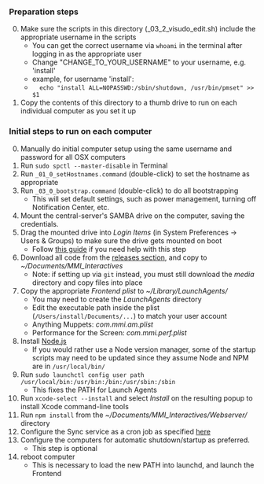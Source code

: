 ### Preparation steps

0. Make sure the scripts in this directory (_03_2_visudo_edit.sh) include the appropriate username in the scripts
   - You can get the correct username via `whoami` in the terminal after logging in as the appropriate user
   - Change "CHANGE_TO_YOUR_USERNAME" to your username, e.g. 'install'
   - example, for username 'install':
   - ```  echo "install ALL=NOPASSWD:/sbin/shutdown, /usr/bin/pmset" >> $1```
0. Copy the contents of this directory to a thumb drive to run on each individual computer as you set it up

### Initial steps to run on each computer

0. Manually do initial computer setup using the same username and password for all OSX computers
0. Run `sudo spctl --master-disable` in Terminal
0. Run `_01_0_setHostnames.command` (double-click) to set the hostname as appropriate
0. Run `_03_0_bootstrap.command` (double-click) to do all bootstrapping
   - This will set default settings, such as power management, turning off Notification Center, etc.
0. Mount the central-server's SAMBA drive on the computer, saving the credentials.
0. Drag the mounted drive into _Login Items_ (in System Preferences -> Users & Groups) to make sure the drive gets mounted on boot
   - Follow [this guide](https://www.tekrevue.com/tip/automatically-connect-network-drive/) if you need help with this step
0. Download all code from the [releases section](https://github.com/wearecollins/MMI_Interactives/releases), and copy to _~/Documents/MMI_Interactives_
   - Note: if setting up via `git` instead, you must still download the _media_ directory and copy files into place
0. Copy the appropriate _Frontend plist_ to _~/Library/LaunchAgents/_
   - You may need to create the _LaunchAgents_ directory
   - Edit the executable path inside the plist (`/Users/install/Documents/...`) to match your user account
   - Anything Muppets: _com.mmi.am.plist_
   - Performance for the Screen: _com.mmi.perf.plist_
0. Install [Node.js](https://nodejs.org/en/download/)
   - If you would rather use a Node version manager, some of the startup scripts may need to be updated since they assume Node and NPM are in `/usr/local/bin/`
0. Run `sudo launchctl config user path /usr/local/bin:/usr/bin:/bin:/usr/sbin:/sbin`
   - This fixes the PATH for Launch Agents
0. Run `xcode-select --install` and select _Install_ on the resulting popup to install Xcode command-line tools
0. Run `npm install` from the _~/Documents/MMI_Interactives/Webserver/_ directory
0. Configure the Sync service as a cron job as specified [here](../../Sync/README.md#setup)
0. Configure the computers for automatic shutdown/startup as preferred.
   - This step is optional
0. reboot computer
   - This is necessary to load the new PATH into launchd, and launch the Frontend
